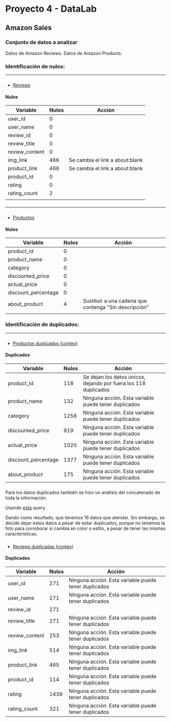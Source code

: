 # Proyecto 4 - DataLab
## Amazon Sales

### Conjunto de datos a analizar

Datos de Amazon Reviews.
Datos de Amazon Products.

### Identificación de nulos:
---
###

* [Reviews](SQL\nulos_indentificar_review.sql)

#### Nulos

| Variable | Nulos | Acción |
|-|-|-|
| user_id| 0 | |
| user_name| 0 | |
| review_id| 0 | |
| review_title| 0 | |
| review_content| 0 | |
| img_link| 466 |  Se cambia el link a about:blank |
| product_link| 466 | Se cambia el link a about:blank |
| product_id| 0 | |
| rating| 0 | |
| rating_count| 2 ||
||||
###
---
###

* [Productos](SQL\nulos_indentificar_products.sql)


#### Nulos
| Variable | Nulos| Acción |
|-|-|-|
| product_id |  0 | | 
| product_name |  0 | | 
| category |  0 | | 
| discounted_price |  0 | | 
| actual_price |  0 | | 
| discount_percentage |  0 | | 
| about_product | 4 | Sustituir a una cadena que contenga "Sin descripción"
||||
###


### Identificación de duplicados:
---
###

* [Productos duplicados (conteo)](SQL\duplicados_product_conteo.sql)


#### Duplicados
| Variable | Nulos| Acción |
|-|-|-|
| product_id | 118| Se dejan los datos únicos, dejando por fuera los 118 duplicados |
| product_name | 132 | Ninguna acción. Esta variable puede tener duplicados |
| category | 1258 | Ninguna acción. Esta variable puede tener duplicados |
| discounted_price | 919| Ninguna acción. Esta variable puede tener duplicados |
| actual_price | 1020 | Ninguna acción. Esta variable puede tener duplicados |
| discount_percentage | 1377 | Ninguna acción. Esta variable puede tener duplicados |
| about_product | 175 | Ninguna acción. Esta variable puede tener duplicados | 

###
Para los datos duplicados también se hizo un análisis del concatenado de toda la información.

Usando [esta](SQL\duplicados_product_conteo.sql) query.

Dando como resultado, que tenemos 16 datos que atender. Sin embargo, se decide dejar estos datos a pesar de estar duplicados, porque no tenemos la foto para corroborar si cambia en color o estilo, a pesar de tener las mismas características.


###

* [Reviews duplicadas (conteo)](SQL\duplicados_review_conteo.sql)


#### Duplicados
| Variable | Nulos| Acción |
|-|-|-|
| user_id |  271 | Ninguna acción. Esta variable puede tener duplicados |
| user_name |  271 | Ninguna acción. Esta variable puede tener duplicados |
| review_id |  271 |
| review_title |  271 | Ninguna acción. Esta variable puede tener duplicados |
| review_content | 253 | Ninguna acción. Esta variable puede tener duplicados |
| img_link |  514 | Ninguna acción. Esta variable puede tener duplicados |
| product_link |  465 | Ninguna acción. Esta variable puede tener duplicados |
| product_id |  114 | Ninguna acción. Esta variable puede tener duplicados |
| rating |  1439 | Ninguna acción. Esta variable puede tener duplicados |
| rating_count |  321 | Ninguna acción. Esta variable puede tener duplicados |
